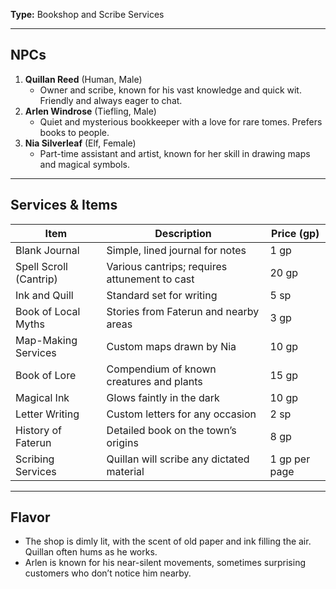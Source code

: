 **Type:** Bookshop and Scribe Services

---

## NPCs

1. **Quillan Reed** (Human, Male)
    - Owner and scribe, known for his vast knowledge and quick wit. Friendly and always eager to chat.
2. **Arlen Windrose** (Tiefling, Male)
    - Quiet and mysterious bookkeeper with a love for rare tomes. Prefers books to people.
3. **Nia Silverleaf** (Elf, Female)
    - Part-time assistant and artist, known for her skill in drawing maps and magical symbols.

---

## Services & Items

|Item|Description|Price (gp)|
|---|---|---|
|Blank Journal|Simple, lined journal for notes|1 gp|
|Spell Scroll (Cantrip)|Various cantrips; requires attunement to cast|20 gp|
|Ink and Quill|Standard set for writing|5 sp|
|Book of Local Myths|Stories from Faterun and nearby areas|3 gp|
|Map-Making Services|Custom maps drawn by Nia|10 gp|
|Book of Lore|Compendium of known creatures and plants|15 gp|
|Magical Ink|Glows faintly in the dark|10 gp|
|Letter Writing|Custom letters for any occasion|2 sp|
|History of Faterun|Detailed book on the town’s origins|8 gp|
|Scribing Services|Quillan will scribe any dictated material|1 gp per page|

---

## Flavor

- The shop is dimly lit, with the scent of old paper and ink filling the air. Quillan often hums as he works.
- Arlen is known for his near-silent movements, sometimes surprising customers who don’t notice him nearby.